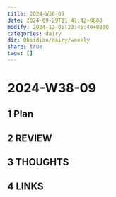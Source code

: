 ```yaml
---
title: 2024-W38-09
date: 2024-09-29T11:47:42+0800
modify: 2024-12-05T23:45:40+0800
categories: dairy
dir: Obsidian/dairy/weekly
share: true
tags: []
---
```


# 2024-W38-09

## 1 Plan

## 2 REVIEW

## 3 THOUGHTS

## 4 LINKS